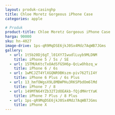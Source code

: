 ```yaml
---
layout: produk-casinghp
title: Chloe Moretz Gorgeous iPhone Case
categories: apple

# Produk
product-title: Chloe Moretz Gorgeous iPhone Case
harga: 90000
sku: hn-4027
image-drive: 1ps-qR9MqDSE6jkJ0Sx4Mdz7AqWB7JGms
gallery:
  - url: 1t5b20Dj6gT_l01XY7IwudlLuyb9MLDNM
    title: iPhone 5 / 5s / SE
  - url: 15TMUkKtcTxOAdSfG5H6p-QcLwOhbzq_w
    title: iPhone 6 / 6s
  - url: 1wMCJZT4YlXGQNR9BKszm-piv762TiI4Y
    title: iPhone 6 Plus / 6s Plus
  - url: 13_hmfOWgsX9L8MBWPHu3RKSPbdOm6lMd
    title: iPhone 7 / 8
  - url: 149MfN64YZb32T2dOEAkb-fQjdMHrtYaK
    title: iPhone 7 Plus / 8 Plus
  - url: 1ps-qR9MqDSE6jkJ0Sx4Mdz7AqWB7JGms
    title: iPhone X
---
```

